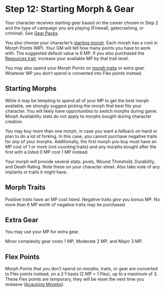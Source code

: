 # Step 12: Starting Morph & Gear

Your character receives starting gear based on the career chosen in Step 2 and the type of campaign you are playing (Firewall, gatecrashing, or criminal). See [Gear Packs](../04/27-gear-packs.md).

You also choose your character’s [starting morph](../04/21-morphs.md). Each morph has a cost in Morph Points (MP). Your GM will tell how many points you have to work with. The suggested default value is 6&nbsp;MP. If you also purchased the [Resources trait](../04/28-traits.md#resources), increase your available MP by that trait level.

You may also spend your Morph Points on [morph traits](../04/28-traits.md#positive-morph-traits) or extra gear. Whatever MP you don’t spend is converted into Flex points instead.

## Starting Morphs

While it may be tempting to spend all of your MP to get the best morph available, we strongly suggest picking the morph that best fits your character. You will likely have opportunities to switch morphs during game. Morph Availability stats do not apply to morphs bought during character creation.

You may buy more than one morph, in case you want a fallback on hand or plan to do a lot of forking. In this case, you cannot purchase negative traits for _any_ of your morphs. Additionally, the first morph you buy must have an MP cost of 1 or more (not counting traits) and any morphs bought after the first with a listed 0&nbsp;MP cost 1&nbsp;MP instead.

Your morph will provide several stats: pools, Wound Threshold, Durability, and Death Rating. Note these on your character sheet. Also take note of any implants or traits it might have.

## Morph Traits

Positive traits have an MP cost listed. Negative traits _give_ you bonus MP. No more than 6&nbsp;MP worth of negative traits may be purchased.

## Extra Gear

You may use your MP for extra gear.

Minor complexity gear costs 1&nbsp;MP, Moderate 2&nbsp;MP, and Major 3&nbsp;MP.

## Flex Points

Morph Points that you don’t spend on morphs, traits, or gear are converted to Flex points instead, on a 2:1 basis (2&nbsp;MP = 1 Flex), up to a maximum of 3. These Flex points are temporary, they will be reset the next time you resleeve ([Acquiring Morphs](../15/03-acquiring-morphs.md)).
